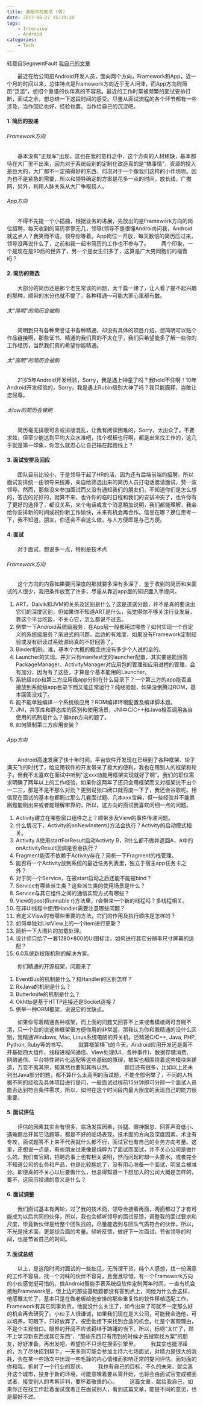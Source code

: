 ```yaml
---
title: 我眼中的面试 (转)
date: 2017-06-27 15:19:38
tags:
    - Interview
    - Android
categories:
    - Tech
---
```

转载自SegmentFault [我自己的文章][1]

&#8195;&#8195;最近在给公司招Android开发人员，面向两个方向，Framework和App，近一个月的时间以来，总体特点是Framework方向近乎无人问津，而App方向则简历“泛滥”，想招个靠谱的伙伴真的不容易。最近的工作时常被频繁的面试安排打断，面试之余，想总结一下这段时间的感受。尽量从面试流程的各个环节都有一些涉及，当作回忆也好，经验也罢。当作给自己的沉淀吧。

#### 1. 简历的投递
###### Framework方向
&#8195;&#8195;基本没有“正规军”出现，这也在我的意料之中，这个方向的人材稀缺，基本都待在大厂里不出来，因为对于系统级别的定制化改造真的是“搞事情”，资源的投入是巨大的，大厂都不一定搞得好的东西，何况对于一个像我们这样的小作坊呢。因为也不是紧急的需要，所以和领导确定的方案是花多一点的时间，放长线，广撒网，另外，利用人脉关系从大厂争取捞人。
###### App方向
&#8195;&#8195;不得不先提一个小插曲，根据业务的进展，先放出的是Framework方向的岗位招聘，每天收到的简历寥寥无几，领导(领导不是很懂Android)问我，Android就这点人？我笑而不语，领导你等着。App岗位一开放，每天数倍的简历压过来，领导没再说什么了，之前和我一起审简历的工作也不参与了。
&#8195;&#8195;两个印象，一个是现在是90后的世界了，另一个是女生们多了，这算是广大男同胞们的福音吗？
#### 2. 简历的筛选
&#8195;&#8195;大部分的简历还是那个老生常谈的问题，太千篇一律了，让人看了提不起兴趣的那种，顺带的水分也就不提了，各种精通～可能大家心里都有数。
###### 太“简明”的简历会被刷
&#8195;&#8195;简明到只有各种荣誉证书各种精通，却没有具体的项目介绍，想简明可以贴个作品链接啊，那些证书、精通的我们真的不太在乎，我们只希望能多了解一些你的工作经历，当然我们真的希望你能精通。<!-- more -->
###### 太“高明”的简历会被刷
&#8195;&#8195;21岁5年Android开发经验，Sorry，我是遇上神童了吗？我hold不住啊！10年Android开发经验的，Sorry，我是遇上Rubin级别大神了吗？我只能膜拜，岂敢让您屈尊。
###### 太low的简历会被刷
&#8195;&#8195;简历毫无排版可言或排版混乱，让我有阅读困难的，Sorry，太出众了。不要求炫，但至少能达到平均大众水准吧，找个模板也行啊，都是出来找工作的，这几乎就是第一印象，你怎么就忍心让自己输在起跑线上？
#### 3. 面试安排及回应
&#8195;&#8195;团队目前比较小，于是领导干起了HR的活，因为还有后端前端的招聘，所以面试安排统一由领导来统筹，亲自给筛选出来的简历人员打电话邀请面试，赞一波领导。然而，那些没来参加面试而又没有通知我们的朋友们，不知道你们是怎么想的，答应的好好的，就算不来，也许你的临时日程和我们的安排冲突了，也许你有了更好的选择了，都没关系，来个电话或发个消息稍加说明，我们都能理解，我会给你安排新的时间或祝你新工作愉快，未来有机会再合作。信誉在哪？换位思考一下，我不知道，朋友，你还会不会这么做。与人方便即是与己方便。
#### 4. 面试
&#8195;&#8195;对于面试，想说多一点，特别是技术点
###### Framework方向
&#8195;&#8195;这个方向的内容如果要问深度的那就要多深有多深了，鉴于收到的简历和来面试的人很少，我把条件放宽了许多，尽量从靠近app层的知识面入手提问。
1. ART、Dalvik和JVM的关系及区别是什么？这是道送分题，并不是真的要说出它们的深度区别，但如果你不知道ART是什么，我觉得你不够关注行业发展，靠这个平台吃饭，不关心它，怎么都说不过去。
2. 例举一下Android系统级服务，在App层一般都用过哪些？如何实现一个自定义的系统级服务？渐进式的问题，后边的有难度，如果没有Framework定制经验或没有研读过系统源码真的不好回答了。
2. Binder机制。难，基本个大概的概念也没有多少个人说的全的。
3. Launcher的实现。并非只有manifest里的launcher配置，其实要是能回答PackageManager、ActivityManager对应用包的管理和应用进程的管理，会有加分，因为有了这些，才算是个基本能用的Launcher。
4. 系统级app和第三方应用级app分别在什么目录下？一个第三方的app能否直接放到系统级app目录下而又能正常运行？纯经验题，如果没倒腾过ROM，基本回答没戏了。
5. 能不能单独编译一个系统级应用？ROM编译环境配置及编译脚本题。
6. JNI，共享库和静态库的区别和使用场景，JNI中C/C++和Java相互调用各自使用的机制是什么？偏app方向的题了。
7. 如何限制第三方应用安装？

###### App方向
&#8195;&#8195;Android高速发展了快十年时间，平台软件开发现在已经到了各种框架、轮子满天飞的时代了，给应用软件的开发带来了极大的便利，我也在用别人的框架和轮子。但我不太喜欢在面试中听到“这xxx功能用框架实现就好了啊”。我们的职位需求明确了两年以上的工作经验，如果你这两年了还只会用框架而又对框架说不出个一二三，那是不是不那么对劲？更别说张口闭口就百度一下了，我还会谷歌呢。相信现在面试的基本也都刷过那么几套面试题、几本xxx宝典，但一些经验并不能靠刷题能刷出来或者能理解牢靠的，所以，这方向的面试我喜欢问细一点的问题。
1. Activity建立在哪些窗口组件之上？顺带涉及View的事件传递问题。
2. 什么情况下，Activity的onNewInstent()方法会执行？Activity的启动模式相关。
3. Activity A使用startForResult启动Activity B，B什么都不做并返回A，A中的onActivityResult回调是否会执行？
4. Fragment能否不依赖于Activity存在？简析一下Fragment的栈管理。
5. 能否将一个Activity放到系统的最近任务列表里，独立于宿主app任务卡之外？
6. 对于同一个Service，在被start启动之后还能不能被bind？
7. Service有哪些派生类？这些派生类的使用场景是什么？
8. Service与其它组件之间的通信实现方式有哪些？
9. View的post(Runnable r)方法里，r会带来一个新的线程吗？多线程相关。
10. 在非UI线程中使用Handler需要注意哪些问题？
11. 自定义View时有哪些重要的方法，它们的作用及执行顺序是怎样的？
12. 如何单独对ListView上的一个item进行更新？
13. 简析一下大图片的加载处理。
14. 设计师只给了一套1280*800的UI图标注，如何进行其它分辨率尺寸屏幕的适配？
15. 6.0系统新权限机制的解决方案。

&#8195;&#8195;你们精通的开源框架，问题来了

1. EventBus的机制是什么？和Handler的区别怎样？
2. RxJava的机制是什么？
3. Butterknife的机制是什么？
4. Okhttp是基于HTTP连接还是Socket连接？
5. 例举一种ORM框架，说说它的优缺点。

&#8195;&#8195;如果你写着精通各种框架，而上面的问题又回答不上来或者模棱两可含糊不清，只一个劲的说这些框架很方便你用的非常遛，那我认为你和我精通的没什么区别，我精通Windows, Mac, Linux系统电脑的开关机，还精通C/C++, Java, PHP, Python, Ruby等的书写。
&#8195;&#8195;就算框架横飞的今天，Android应用开发还是离不开基础四大组件、线程进程间通信、View处理(UI、各种事件)、数据存储消费、网络通信、平台特性碎片化适配等这些基础的原理，框架也都围绕着这些模块来建造，万变不离其宗，知其然也要知其所以然。
&#8195;&#8195;题目还有很多，比如以上还未列出Java部分的题，都不算什么太高明的面试题，不能全部例举了，不同的人根据不同的经验及具体项目进行提问，一般面试过程前15分钟即可分辨一个面试人员能否达到符合条件需求，所以，如何在这个时间段内最大限度的表现自己的能力很重要。
#### 5. 面试评估
&#8195;&#8195;评估的因素其实会有很多，临场发挥因素，抖腿、眼神飘忽、回答声音低小、遇难题岔开其它话题等，都是不好的临场表现。技术面的方向及深度因素，术业有专攻，面试题答不上来不代表就什么都不行，面试官也有自己的业务方向考量。这里，还想说一点是，有些朋友过来像是纯粹为了面试而面试，并不关心公司是做什么的，我们有官网，招聘启事上也有相关说明，然而问起时却一头雾水，或者完全不知道公司的业务和产品，也是比较尴尬了，没有用心准备一个面试，明显会被减分。即便真的不关心以后要做什么，也总得知道一下想加入的公司大概是怎样的，要不，这简历投递的意义是什么？
#### 6. 面试调整
&#8195;&#8195;我们面试基本有两轮，过了我的技术面，领导会接着再面，两面都过了才有可能成为以后共同的伙伴，所以，我也会倾听领导的面试反馈，调整我的面试要求和尺度，毕竟新伙伴是给整个团队找的，尽量能选到与团队气质符合的伙伴，所以，不光是技术面，更是综合面的考量。倾听反馈，做好下一次面试，节省领导的时间，也是节省自己的时间。
#### 7. 面试总结
&#8195;&#8195;以上，是这段时间对面试的一些拙见，无所谓干货，纯个人感想，找一份满意的工作不容易，找一个对味的伙伴不容易，且面且珍惜。有一个Framework方向的小伙感觉挺可惜的，做Android智能手表系统级软件定制两年时间，一直有机会接触Framework层，但上边的那些基础题都没有答到点上，问他为什么会这样，他感慨太忙了，基本只是在做老板给他安排的那些重复性的软件移植适配工作，Framework有其它同事负责，他就没什么关注了，如今出来了可就不一定那么好的机会再去研究了。小伙子人很谦诚，如果我们现在是大公司，可能我会选他，可以培养，可眼下，只好放弃了，祝愿他接下来找到合适的机会。忙是个客观理由，不是个主观借口。眼界的开阔不应该羁绊于踌躇的当下。所以，标榜“太忙了，顾不上学习新东西或其它东西”、“那些东西只有用到的时候才去搜索找方案”的朋友，好好准备，再出发吧，希望你不只活在搜索引擎里。
&#8195;&#8195;我其实也挺浮躁的，为了尽快招到帮手，一天多则可能会参加主持六七场面试，对精力是很大的消耗，会在某一些场次中出现一些毛躁的内心情绪而影响正常的提问评估。面对面的你和我，折射了一个行业的现状。
&#8195;&#8195;我也有自己的目标，不久的未来，就会离开这个城市，投身于新的环境，可能意味着要从零开始，也将会由面试官变成被面试者，接受别人的考察评判，要怀着敬畏的心。
&#8195;&#8195;这篇文章，献给我自己，如果你正在找工作赶着面试或者正在面试别人，看到这篇文章，能提不同的意见，也是最好不过。

[1]: https://segmentfault.com/a/1190000008682444 "我眼中的面试"
